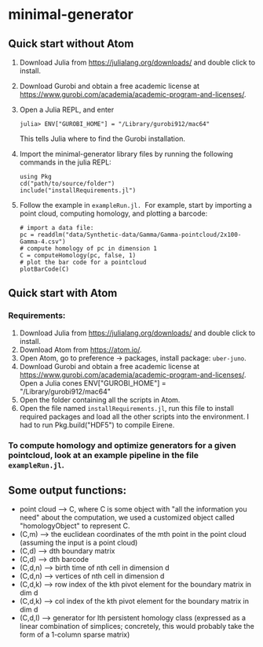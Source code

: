 # minimal-generator


## Quick start without Atom


1. Download Julia from https://julialang.org/downloads/ and double click to install.
2. Download Gurobi and obtain a free academic license at https://www.gurobi.com/academia/academic-program-and-licenses/. 
3. Open a Julia REPL, and enter

	```
	julia> ENV["GUROBI_HOME"] = "/Library/gurobi912/mac64"
 	```
 	This tells Julia where to find the Gurobi installation.
4. Import the minimal-generator library files by running the following commands in the julia REPL:

	```
	using Pkg
	cd("path/to/source/folder")
	include("installRequirements.jl")
	```
	
5. Follow the example in `exampleRun.jl.`  For example, start by importing a point cloud, computing homology, and plotting a barcode:

	```
	# import a data file:
	pc = readdlm("data/Synthetic-data/Gamma/Gamma-pointcloud/2x100-Gamma-4.csv")
	# compute homology of pc in dimension 1
	C = computeHomology(pc, false, 1) 
	# plot the bar code for a pointcloud
	plotBarCode(C) 
	```


## Quick start with Atom


### Requirements:
1. Download Julia from https://julialang.org/downloads/ and double click to install.
2. Download Atom from https://atom.io/.
3. Open Atom, go to preference -> packages, install package: `uber-juno`.
4. Download Gurobi and obtain a free academic license at https://www.gurobi.com/academia/academic-program-and-licenses/. Open a Julia cones ENV["GUROBI_HOME"] = "/Library/gurobi912/mac64"
5. Open the folder containing all the scripts in Atom.
6. Open the file named `installRequirements.jl`, run this file to install required packages and load all the other scripts into the environment. I had to run Pkg.build("HDF5") to compile Eirene.


### To compute homology and optimize generators for a given pointcloud, look at an example pipeline in the file `exampleRun.jl`.


## Some output functions:
* point cloud --> C, where C is some object with "all the information you need"
					about the computation, we used a customized object called "homologyObject" to represent C.
* (C,m) 	  --> the euclidean coordinates of the mth point in the point cloud
					(assuming the input is a point cloud)
* (C,d) 	  --> dth boundary matrix
* (C,d)	      --> dth barcode
* (C,d,n)	  --> birth time of nth cell in dimension d
* (C,d,n) 	  --> vertices of nth cell in dimension d
* (C,d,k) 	  --> row index of the kth pivot element for the boundary matrix in dim d
* (C,d,k) 	  --> col index of the kth pivot element for the boundary matrix in dim d
* (C,d,l) 	  --> generator for lth persistent homology class
					(expressed as a linear combination of simplices; concretely,
					this would probably take the form of a 1-column sparse matrix)
